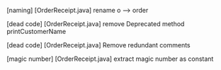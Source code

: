 [naming] [OrderReceipt.java] rename o --> order

[dead code] [OrderReceipt.java] remove Deprecated method printCustomerName

[dead code] [OrderReceipt.java] Remove redundant comments

[magic number] [OrderReceipt.java] extract magic number as constant
